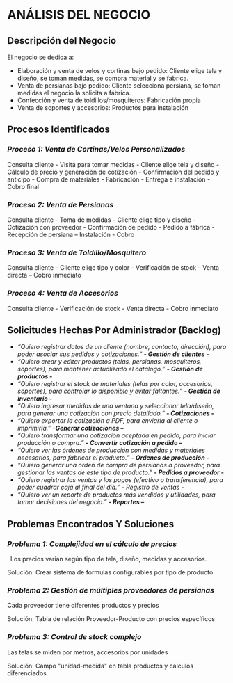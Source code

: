 ﻿# **ANÁLISIS DEL NEGOCIO**
## **Descripción del Negocio**
El negocio se dedica a:

- Elaboración y venta de velos y cortinas bajo pedido: Cliente elige tela y diseño, se toman medidas, se compra material y se fabrica.
- Venta de persianas bajo pedido: Cliente selecciona persiana, se toman medidas el negocio la solicita a fábrica.
- Confección y venta de toldillos/mosquiteros: Fabricación propia
- Venta de soportes y accesorios: Productos para instalación
## **Procesos Identificados**
### ***Proceso 1: Venta de Cortinas/Velos Personalizados***
Consulta cliente - Visita para tomar medidas - Cliente elige tela y diseño - Cálculo de precio y generación de cotización - Confirmación del pedido y anticipo - Compra de materiales - Fabricación - Entrega e instalación - Cobro final 
### ***Proceso 2: Venta de Persianas***
Consulta cliente - Toma de medidas – Cliente elige tipo y diseño - Cotización con proveedor - Confirmación de pedido - Pedido a fábrica - Recepción de persiana – Instalación - Cobro
### ***Proceso 3: Venta de Toldillo/Mosquitero***
Consulta cliente – Cliente elige tipo y color - Verificación de stock – Venta directa – Cobro inmediato
### ***Proceso 4: Venta de Accesorios***
Consulta cliente - Verificación de stock - Venta directa - Cobro inmediato
## **Solicitudes Hechas Por Administrador (Backlog)**
- *“Quiero registrar datos de un cliente (nombre, contacto, dirección), para poder asociar sus pedidos y cotizaciones.” **- Gestión de clientes -***
- *“Quiero crear y editar productos (telas, persianas, mosquiteros, soportes), para mantener actualizado el catálogo.” **- Gestión de productos -***
- *“Quiero registrar el stock de materiales (telas por color, accesorios, soportes), para controlar lo disponible y evitar faltantes.” **- Gestión de inventario -***
- *“Quiero ingresar medidas de una ventana y seleccionar tela/diseño, para generar una cotización con precio detallado.” **- Cotizaciones -***
- *“Quiero exportar la cotización a PDF, para enviarla al cliente o imprimirla.” **-Generar cotizaciones –***
- *“Quiero transformar una cotización aceptada en pedido, para iniciar producción o compra.” **- Convertir cotización a pedido –***
- *“Quiero ver las órdenes de producción con medidas y materiales necesarios, para fabricar el producto.” **- Ordenes de producción -***
- *“Quiero generar una orden de compra de persianas a proveedor, para gestionar las ventas de este tipo de producto.” **- Pedidos a proveedor -***   
- *“Quiero registrar las ventas y los pagos (efectivo o transferencia), para poder cuadrar caja al final del día.” - Registro de ventas -*
- *“Quiero ver un reporte de productos más vendidos y utilidades, para tomar decisiones del negocio.” **- Reportes –***
## **Problemas Encontrados Y Soluciones**
### ***Problema 1: Complejidad en el cálculo de precios***
` `Los precios varían según tipo de tela, diseño, medidas y accesorios.

Solución: Crear sistema de fórmulas configurables por tipo de producto
### ***Problema 2: Gestión de múltiples proveedores de persianas***
Cada proveedor tiene diferentes productos y precios

Solución: Tabla de relación Proveedor-Producto con precios específicos
### ***Problema 3: Control de stock complejo***
Las telas se miden por metros, accesorios por unidades

Solución: Campo "unidad-medida" en tabla productos y cálculos diferenciados

